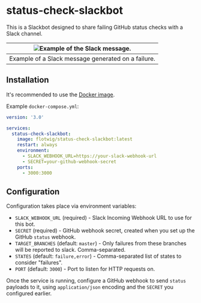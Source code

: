 # status-check-slackbot

This is a Slackbot designed to share failing GitHub status checks with a Slack channel.

| ![Example of the Slack message.](https://i.imgur.com/iuiByxX.png) |
| --- |
| Example of a Slack message generated on a failure. |

## Installation

It's recommended to use the [Docker image](https://hub.docker.com/r/flotwig/status-check-slackbot).

Example `docker-compose.yml`:

```yml
version: '3.0'

services:
  status-check-slackbot:
    image: flotwig/status-check-slackbot:latest
    restart: always
    environment:
      - SLACK_WEBHOOK_URL=https://your-slack-webhook-url
      - SECRET=your-github-webhook-secret
    ports:
      - 3000:3000
```

## Configuration

Configuration takes place via environment variables:

* `SLACK_WEBHOOK_URL` (required) - Slack Incoming Webhook URL to use for this bot.
* `SECRET` (required) - GitHub webhook secret, created when you set up the GitHub `status` webhook.
* `TARGET_BRANCHES` (default: `master`) - Only failures from these branches will be reported to slack. Comma-separated.
* `STATES` (default: `failure,error`) - Comma-separated list of states to consider "failures".
* `PORT` (default: `3000`) - Port to listen for HTTP requests on.

Once the service is running, configure a GitHub webhook to send `status` payloads to it, using `application/json` encoding and the `SECRET` you configured earlier.
